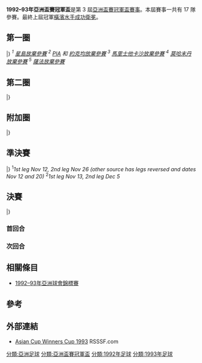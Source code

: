 **1992–93年亞洲盃賽冠軍盃**是第 3
屆[亞洲盃賽冠軍盃賽事](https://zh.wikipedia.org/wiki/亞洲盃賽冠軍盃 "wikilink")。本屆賽事一共有
17 隊參賽。最終上屆冠軍[橫濱水手成功衛冕](https://zh.wikipedia.org/wiki/橫濱水手 "wikilink")。

## 第一圈

|} *<sup>1</sup> [星島放棄參賽](../Page/星島體育會.md "wikilink")*
*<sup>2</sup> [PIA](https://zh.wikipedia.org/wiki/PIA足球會 "wikilink") 和
[約克均放棄參賽](https://zh.wikipedia.org/wiki/約克體育會 "wikilink")*
*<sup>3</sup> [馬里士他卡沙放棄參賽](../Page/馬里士他卡沙足球會.md "wikilink")*
*<sup>4</sup>
[莫哈末丹放棄參賽](https://zh.wikipedia.org/wiki/莫哈末丹體育會 "wikilink")*
*<sup>5</sup>
[薩法放棄參賽](https://zh.wikipedia.org/wiki/阿爾薩法體育俱樂部 "wikilink")*

## 第二圈

|}

## 附加圈

|}

## 準決賽

|} <sup>1</sup>*1st leg Nov 12, 2nd leg Nov 26 (other source has legs
reversed and dates Nov 12 and 20)*
<sup>2</sup>*1st leg Nov 13, 2nd leg Dec 5*

## 決賽

|}

### 首回合

### 次回合

## 相關條目

  - [1992–93年亞洲球會錦標賽](https://zh.wikipedia.org/wiki/1992–93年亞洲球會錦標賽 "wikilink")

## 參考

## 外部連結

  - [Asian Cup Winners
    Cup 1993](http://www.rsssf.com/tablesa/ascup93.html#cwc) RSSSF.com

[分類:亞洲足球](https://zh.wikipedia.org/wiki/分類:亞洲足球 "wikilink")
[分類:亞洲盃賽冠軍盃](https://zh.wikipedia.org/wiki/分類:亞洲盃賽冠軍盃 "wikilink")
[分類:1992年足球](https://zh.wikipedia.org/wiki/分類:1992年足球 "wikilink")
[分類:1993年足球](https://zh.wikipedia.org/wiki/分類:1993年足球 "wikilink")